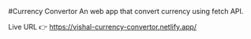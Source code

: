 #Currency Convertor An web app that convert currency using fetch API.

Live URL 👉 https://vishal-currency-convertor.netlify.app/
